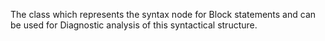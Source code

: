 The class which represents the syntax node for Block statements and can be used for Diagnostic analysis of this syntactical structure.
